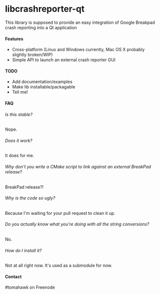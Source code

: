 libcrashreporter-qt
===================

This library is supposed to provide an easy integration of Google Breakpad crash reporting into a Qt application

#### Features
* Cross-platform (Linux and Windows currently, Mac OS X probably slightly broken/WIP)
* Simple API to launch an external crash reporter GUI

#### TODO
* Add documentation/examples
* Make lib installable/packagable
* Tell me!

#### FAQ

###### Is this stable?
Nope.

###### Does it work?
It does for me.

###### Why don't you write a CMake script to link against an external BreakPad release?
BreakPad release?!

###### Why is the code so ugly?
Because I'm waiting for your pull request to clean it up.

###### Do you actually know what you're doing with all the string conversions?
No.

###### How do I install it?
Not at all right now. It's used as a submodule for now.


#### Contact
\#tomahawk on Freenode
